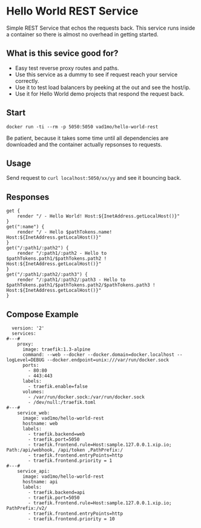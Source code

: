 # Hello World REST Service

Simple REST Service that echos the requests back.
This service runs inside a container so there is almost no overhead in getting started. 

## What is this sevice good for?
- Easy test reverse proxy routes and paths.
- Use this service as a dummy to see if request reach your service correctly. 
- Use it to test load balancers by peeking at the out and see the host/ip. 
- Use it for Hello World demo projects that respond the request back. 

## Start 

```
docker run -ti --rm -p 5050:5050 vad1mo/hello-world-rest
```
Be patient, because it takes some time until all dependencies are downloaded and the container actually repsonses to requests.

## Usage


Send request to `curl localhost:5050/xx/yy` and see it bouncing back.

## Responses

```
get {
    render "/ - Hello World! Host:${InetAddress.getLocalHost()}"
}
get(":name") {
    render "/ - Hello $pathTokens.name! Host:${InetAddress.getLocalHost()}"
}
get("/:path1/:path2") {
    render "/:path1/:path2 - Hello to $pathTokens.path1/$pathTokens.path2 ! Host:${InetAddress.getLocalHost()}"
}
get("/:path1/:path2/:path3") {
    render "/:path1/:path2/:path3 - Hello to $pathTokens.path1/$pathTokens.path2/$pathTokens.path3 ! Host:${InetAddress.getLocalHost()}"
}
```
## Compose Example

```
  version: '2'
  services:
#---#
    proxy:
      image: traefik:1.3-alpine
      command: --web --docker --docker.domain=docker.localhost --logLevel=DEBUG --docker.endpoint=unix:///var/run/docker.sock
      ports:
        - 80:80
        - 443:443
      labels:
        - traefik.enable=false
      volumes:
        - /var/run/docker.sock:/var/run/docker.sock
        - /dev/null:/traefik.toml
#---#
    service_web:
      image: vad1mo/hello-world-rest
      hostname: web
      labels:
        - traefik.backend=web
        - traefik.port=5050
        - traefik.frontend.rule=Host:sample.127.0.0.1.xip.io; Path:/api/webhook, /api/token ,PathPrefix:/
        - traefik.frontend.entryPoints=http
        - traefik.frontend.priority = 1
#---#
    service_api:
      image: vad1mo/hello-world-rest
      hostname: api
      labels:
        - traefik.backend=api
        - traefik.port=5050
        - traefik.frontend.rule=Host:sample.127.0.0.1.xip.io; PathPrefix:/v2/
        - traefik.frontend.entryPoints=http
        - traefik.frontend.priority = 10
```
